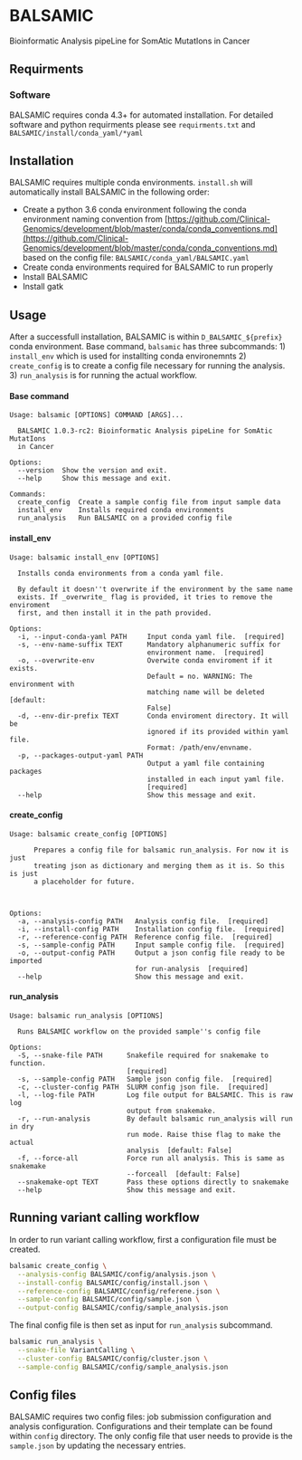 # BALSAMIC
Bioinformatic Analysis pipeLine for SomAtic MutatIons in Cancer

## Requirments

### Software

BALSAMIC requires conda 4.3+ for automated installation. For detailed software and python requirments please see
```requirments.txt``` and ```BALSAMIC/install/conda_yaml/*yaml``` 

## Installation

BALSAMIC requires multiple conda environments. ```install.sh``` will automatically install BALSAMIC in the following
order:

- Create a python 3.6 conda environment following the conda environment naming convention from
  [https://github.com/Clinical-Genomics/development/blob/master/conda/conda_conventions.md](https://github.com/Clinical-Genomics/development/blob/master/conda/conda_conventions.md)
based on the config file: ```BALSAMIC/conda_yaml/BALSAMIC.yaml``` 
- Create conda environments required for BALSAMIC to run properly
- Install BALSAMIC
- Install gatk


## Usage

After a successfull installation, BALSAMIC is within ```D_BALSAMIC_${prefix}``` conda environment. Base command,
```balsamic``` has three subcommands: 1) ```install_env``` which is used for installting conda 
environemnts 2) ```create_config``` is to create a config file necessary for running the analysis. 3) ```run_analysis```
is for running the actual workflow.

#### Base command
```
Usage: balsamic [OPTIONS] COMMAND [ARGS]...

  BALSAMIC 1.0.3-rc2: Bioinformatic Analysis pipeLine for SomAtic MutatIons
  in Cancer

Options:
  --version  Show the version and exit.
  --help     Show this message and exit.

Commands:
  create_config  Create a sample config file from input sample data
  install_env    Installs required conda environments
  run_analysis   Run BALSAMIC on a provided config file
```

#### install_env
```
Usage: balsamic install_env [OPTIONS]

  Installs conda environments from a conda yaml file.

  By default it doesn''t overwrite if the environment by the same name
  exists. If _overwrite_ flag is provided, it tries to remove the enviroment
  first, and then install it in the path provided.

Options:
  -i, --input-conda-yaml PATH     Input conda yaml file.  [required]
  -s, --env-name-suffix TEXT      Mandatory alphanumeric suffix for
                                  environment name.  [required]
  -o, --overwrite-env             Overwite conda enviroment if it exists.
                                  Default = no. WARNING: The environment with
                                  matching name will be deleted  [default:
                                  False]
  -d, --env-dir-prefix TEXT       Conda enviroment directory. It will be
                                  ignored if its provided within yaml file.
                                  Format: /path/env/envname.
  -p, --packages-output-yaml PATH
                                  Output a yaml file containing packages
                                  installed in each input yaml file.
                                  [required]
  --help                          Show this message and exit.
```

#### create_config
```
Usage: balsamic create_config [OPTIONS]

      Prepares a config file for balsamic run_analysis. For now it is just
      treating json as dictionary and merging them as it is. So this is just
      a placeholder for future.



Options:
  -a, --analysis-config PATH   Analysis config file.  [required]
  -i, --install-config PATH    Installation config file.  [required]
  -r, --reference-config PATH  Reference config file.  [required]
  -s, --sample-config PATH     Input sample config file.  [required]
  -o, --output-config PATH     Output a json config file ready to be imported
                               for run-analysis  [required]
  --help                       Show this message and exit.

```
#### run_analysis
```
Usage: balsamic run_analysis [OPTIONS]

  Runs BALSAMIC workflow on the provided sample''s config file

Options:
  -S, --snake-file PATH      Snakefile required for snakemake to function.
                             [required]
  -s, --sample-config PATH   Sample json config file.  [required]
  -c, --cluster-config PATH  SLURM config json file.  [required]
  -l, --log-file PATH        Log file output for BALSAMIC. This is raw log
                             output from snakemake.
  -r, --run-analysis         By default balsamic run_analysis will run in dry
                             run mode. Raise thise flag to make the actual
                             analysis  [default: False]
  -f, --force-all            Force run all analysis. This is same as snakemake
                             --forceall  [default: False]
  --snakemake-opt TEXT       Pass these options directly to snakemake
  --help                     Show this message and exit.
```

## Running variant calling workflow

In order to run variant calling workflow, first a configuration file must be created.
```bash
balsamic create_config \
  --analysis-config BALSAMIC/config/analysis.json \
  --install-config BALSAMIC/config/install.json \
  --reference-config BALSAMIC/config/referene.json \
  --sample-config BALSAMIC/config/sample.json \
  --output-config BALSAMIC/config/sample_analysis.json
```  

The final config file is then set as input for ```run_analysis``` subcommand.

```bash
balsamic run_analysis \
  --snake-file VariantCalling \
  --cluster-config BALSAMIC/config/cluster.json \
  --sample-config BALSAMIC/config/sample_analysis.json
```

## Config files

BALSAMIC requires two config files: job submission configuration and analysis configuration. Configurations and their
template can be found within ```config``` directory. The only config file that user needs to provide is the
```sample.json``` by updating the necessary entries.
